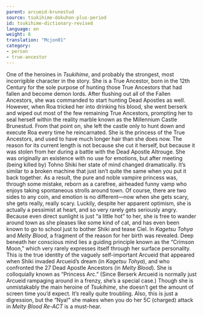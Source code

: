 ```yaml
---
parent: arcueid-brunestud
source: tsukihime-dokuhon-plus-period
id: tsukihime-dictionary-revised
language: en
weight: 8
translation: "Mcjon01"
category:
- person
- true-ancestor
---
```


One of the heroines in *Tsukihime*, and probably the strongest, most incorrigible character in the story.
She is a True Ancestor, born in the 12th Century for the sole purpose of hunting those True Ancestors that had fallen and become demon lords.
After flushing out all of the Fallen Ancestors, she was commanded to start hunting Dead Apostles as well. However, when Roa tricked her into drinking his blood, she went berserk and wiped out most of the few remaining True Ancestors, prompting her to seal herself within the reality marble known as the Millennium Castle Brunestud.
From that point on, she left the castle only to hunt down and execute Roa every time he reincarnated.
She is the princess of the True Ancestors, and used to have much longer hair than she does now. The reason for its current length is not because she cut it herself, but because it was stolen from her during a battle with the Dead Apostle Altrouge.
She was originally an existence with no use for emotions, but after meeting (being killed by) Tohno Shiki her state of mind changed dramatically. It’s similar to a broken machine that just isn’t quite the same when you put it back together.
As a result, the pure and noble vampire princess was, through some mistake, reborn as a carefree, airheaded funny vamp who enjoys taking spontaneous strolls around town. Of course, there are two sides to any coin, and emotion is no different—now when she gets scary, she gets really, really scary. Luckily, despite her apparent optimism, she is actually a pessimist at heart, and so very rarely gets seriously angry.
Because even direct sunlight is just “a little hot” to her, she is free to wander around town as she pleases like some kind of cat, and has even been known to go to school just to bother Shiki and tease Ciel.
In *Kagetsu Tohya* and *Melty Blood*, a fragment of the reason for her birth was revealed.
Deep beneath her conscious mind lies a guiding principle known as the “Crimson Moon,” which very rarely expresses itself through her surface personality. This is the true identity of the vaguely self-important Arcueid that appeared when Shiki invaded Arcueid’s dream (in *Kagetsu Tohya*), and who confronted the 27 Dead Apostle Ancestors (in *Melty Blood*). She is colloquially known as “Princess Arc.” (Since Berserk Arcueid is normally just Arcueid rampaging around in a frenzy, she’s a special case.)
Though she is unmistakably the main heroine of *Tsukihime*, she doesn’t get the amount of screen time you’d expect. It’s really quite troubling.
Also, this is just a digression, but the “Nya!” she makes when you do her 5C (charged) attack in *Melty Blood Re-ACT* is a must-hear.
